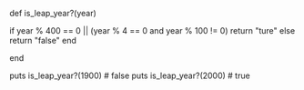 def is_leap_year?(year)

  if
    year % 400 == 0 || (year % 4 == 0 and year % 100 != 0)
    return "ture"
  else
    return "false"
  end
  
end

puts is_leap_year?(1900)   # false
puts is_leap_year?(2000)   # true
